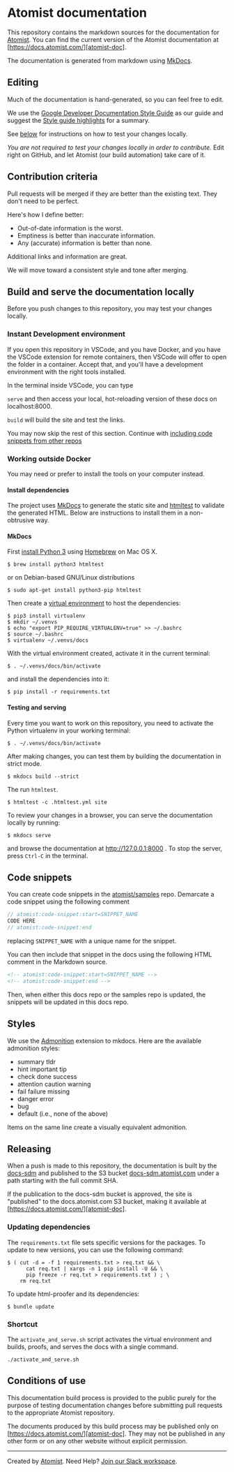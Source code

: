 # Atomist documentation

This repository contains the markdown sources for the documentation
for [Atomist][atomist].  You can find the current version of the
Atomist documentation at [https://docs.atomist.com/][atomist-doc].

[atomist-doc]: https://docs.atomist.com/ (Atomist Documentation)

The documentation is generated from markdown using [MkDocs][mkdocs].

[mkdocs]: http://www.mkdocs.org/

## Editing

Much of the documentation is hand-generated, so you can feel free to
edit.

We use the [Google Developer Documentation Style Guide][doc-style] as
our guide and suggest the [Style guide highlights][style-highlights]
for a summary.

See [below][build-serve] for instructions on how to test your changes
locally.

*You are not required to test your changes locally in order to contribute.* Edit right on GitHub,
and let Atomist (our build automation) take care of it.

[doc-style]: https://developers.google.com/style/ (Google Developer Documentation Style Guide)
[style-highlights]: https://developers.google.com/style/highlights (Google Developer Documentation Style Guide Highlights)

## Contribution criteria

Pull requests will be merged if they are better than the existing
text. They don't need to be perfect.

Here's how I define better:

* Out-of-date information is the worst.
* Emptiness is better than inaccurate information.
* Any (accurate) information is better than none.

Additional links and information are great.

We will move toward a consistent style and tone after merging.

## Build and serve the documentation locally

[build-serve]: #build-and-serve-the-documentation-locally

Before you push changes to this repository, you may test your
changes locally.

### Instant Development environment

If you open this repository in VSCode, and you have Docker, and you have the VSCode extension for remote containers,
then VSCode will offer to open the folder in a container. Accept that, and you'll have a development environment
with the right tools installed.

In the terminal inside VSCode, you can type

`serve` and then access your local, hot-reloading version of these docs on localhost:8000.

`build` will build the site and test the links.

You may now skip the rest of this section. Continue with [including code snippets from other repos][code-snippets]

### Working outside Docker

You may need or prefer to install the tools on your computer instead.

#### Install dependencies

The project uses [MkDocs][mkdocs] to generate the static site
and [htmltest][htmltest] to validate the generated HTML.  Below
are instructions to install them in a non-obtrusive way.

[htmltest]: https://github.com/wjdp/htmltest

#### MkDocs

First [install Python 3][py-install] using [Homebrew][brew] on Mac OS X.

[py-install]: https://github.com/Homebrew/brew/blob/master/share/doc/homebrew/Homebrew-and-Python.md
[brew]: https://brew.sh/

```
$ brew install python3 htmltest
```

or on Debian-based GNU/Linux distributions

```
$ sudo apt-get install python3-pip htmltest
```

Then create a [virtual environment][venv] to host the dependencies:

[venv]: https://virtualenv.pypa.io/en/stable/

```
$ pip3 install virtualenv
$ mkdir ~/.venvs
$ echo "export PIP_REQUIRE_VIRTUALENV=true" >> ~/.bashrc
$ source ~/.bashrc
$ virtualenv ~/.venvs/docs
```

With the virtual environment created, activate it in the current
terminal:

```
$ . ~/.venvs/docs/bin/activate
```

and install the dependencies into it:

```
$ pip install -r requirements.txt
```

#### Testing and serving

Every time you want to work on this repository, you need to activate
the Python virtualenv in your working terminal:

```
$ . ~/.venvs/docs/bin/activate
```

After making changes, you can test them by building the documentation
in strict mode.

```
$ mkdocs build --strict
```

The run `htmltest`.

```
$ htmltest -c .htmltest.yml site
```

To review your changes in a browser, you can serve the documentation
locally by running:

```
$ mkdocs serve
```

and browse the documentation at http://127.0.0.1:8000 .  To stop the
server, press `Ctrl-C` in the terminal.

## Code snippets

[code-snippets]: #code-snippets

You can create code snippets in the [atomist/samples][samples]
repo.  Demarcate a code snippet using the following comment

```typescript
// atomist:code-snippet:start=SNIPPET_NAME
CODE HERE
// atomist:code-snippet:end
```

replacing `SNIPPET_NAME` with a unique name for the snippet.

You can then include that snippet in the docs using the following HTML
comment in the Markdown source.

```html
<!-- atomist:code-snippet:start=SNIPPET_NAME -->
<!-- atomist:code-snippet:end -->
```

Then, when either this docs repo or the samples repo is updated, the
snippets will be updated in this docs repo.

[samples]: https://github.com/atomist/samples

## Styles

We use the [Admonition][admonition] extension to mkdocs.  Here are the available
admonition styles:

* summary tldr
* hint important tip
* check done success
* attention caution warning
* fail failure missing
* danger error
* bug
* default (i.e., none of the above)

Items on the same line create a visually equivalent admonition.

[admonition]: https://python-markdown.github.io/extensions/admonition/

<!-- to recreate the above image
!!! tldr "summary tldr"
    Test copy to check visual of **bold**, *italic*, `code style`, and [link style][ts]

!!! important "hint important tip"
    Test copy to check visual of **bold**, *italic*, `code style`, and [link style][ts]

!!! check "check done success"
    Test copy to check visual of **bold**, *italic*, `code style`, and [link style][ts]

!!! caution "attention caution warning"
    Test copy to check visual of **bold**, *italic*, `code style`, and [link style][ts]

!!! fail "fail failure missing"
    Test copy to check visual of **bold**, *italic*, `code style`, and [link style][ts]

!!! danger "danger error"
    Test copy to check visual of **bold**, *italic*, `code style`, and [link style][ts]

!!! bug "bug"
    Test copy to check visual of **bold**, *italic*, `code style`, and [link style][ts]

!!! default "default (anything other than the above)"
    Test copy to check visual of **bold**, *italic*, `code style`, and [link style][ts]

[ts]: https://www.typescriptlang.org/
-->

## Releasing

When a push is made to this repository, the documentation is built by
the [docs-sdm][] and published to the S3 bucket
[docs-sdm.atomist.com][docs-sdm-s3] under a path starting with the
full commit SHA.

If the publication to the docs-sdm bucket is approved, the site is
"published" to the docs.atomist.com S3 bucket, making it available at
[https://docs.atomist.com/][atomist-doc].

[docs-sdm]: https://github.com/atomist/docs-sdm
[docs-sdm-s3]: http://docs-sdm.atomist.com.s3-website-us-west-2.amazonaws.com/

### Updating dependencies

The `requirements.txt` file sets specific versions for the packages.
To update to new versions, you can use the following command:

```
$ ( cut -d = -f 1 requirements.txt > req.txt && \
      cat req.txt | xargs -n 1 pip install -U && \
      pip freeze -r req.txt > requirements.txt ) ; \
    rm req.txt
```

To update html-proofer and its dependencies:

```
$ bundle update
```

### Shortcut

The `activate_and_serve.sh` script activates the virtual environment
and builds, proofs, and serves the docs with a single command.

```shell
./activate_and_serve.sh
```

## Conditions of use

This documentation build process is provided to the public purely for
the purpose of testing documentation changes before submitting pull
requests to the appropriate Atomist repository.

The documents produced by this build process may be published only on
[https://docs.atomist.com/][atomist-doc].  They may not be published
in any other form or on any other website without explicit permission.

---

Created by [Atomist][atomist].
Need Help?  [Join our Slack workspace][slack].

[atomist]: https://atomist.com/ (Atomist - How Teams Deliver Software)
[slack]: https://join.atomist.com/ (Atomist Community Slack)
